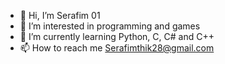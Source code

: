 - 👋 Hi, I’m Serafim 01
- 👀 I’m interested in programming and games
- 🌱 I’m currently learning Python, C, C# and C++
- 📫 How to reach me Serafimthik28@gmail.com

<!---
Serafimthik01/Serafimthik01 is a ✨ special ✨ repository because its `README.md` (this file) appears on your GitHub profile.
You can click the Preview link to take a look at your changes.
--->
